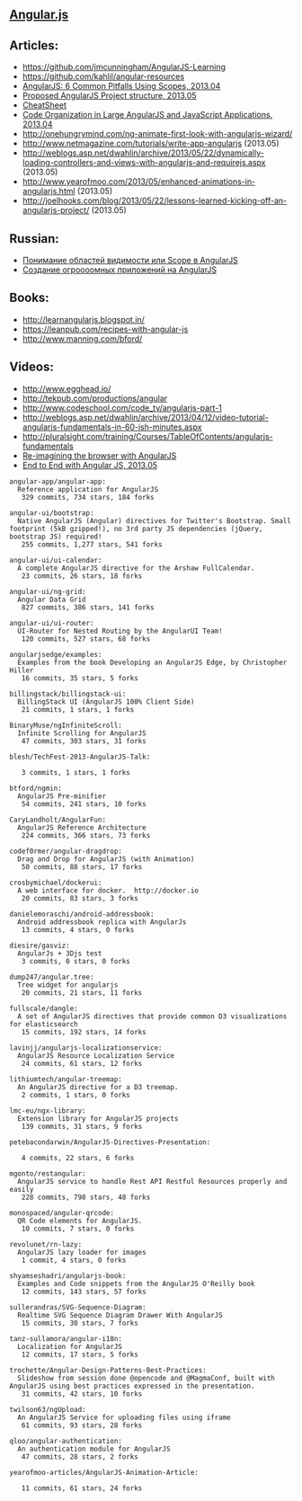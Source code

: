 ## [Angular.js](http://angularjs.org/)


## Articles:
  - https://github.com/jmcunningham/AngularJS-Learning
  - https://github.com/kahlil/angular-resources
  - [AngularJS: 6 Common Pitfalls Using Scopes, 2013.04](http://thenittygritty.co/angularjs-pitfalls-using-scopes)
  - [Proposed AngularJS Project structure, 2013.05](http://www.blogeek.com.ar/2013/05/18/proposed-angulars-project-structure/)
  - [CheatSheet](http://www.cheatography.com/proloser/cheat-sheets/angularjs/)
  - [Code Organization in Large AngularJS and JavaScript Applications, 2013.04](http://cliffmeyers.com/blog/2013/4/21/code-organization-angularjs-javascript)
  - http://onehungrymind.com/ng-animate-first-look-with-angularjs-wizard/
  - http://www.netmagazine.com/tutorials/write-app-angularjs (2013.05)
  - http://weblogs.asp.net/dwahlin/archive/2013/05/22/dynamically-loading-controllers-and-views-with-angularjs-and-requirejs.aspx (2013.05)
  - http://www.yearofmoo.com/2013/05/enhanced-animations-in-angularjs.html (2013.05)
  - http://joelhooks.com/blog/2013/05/22/lessons-learned-kicking-off-an-angularjs-project/ (2013.05)

## Russian:
  - [Понимание областей видимости или Scope в AngularJS](http://habrahabr.ru/post/182670/)
  - [Создание огроооомных приложений на AngularJS](http://habrahabr.ru/post/182556/)

## Books:
  - http://learnangularjs.blogspot.in/
  - https://leanpub.com/recipes-with-angular-js
  - http://www.manning.com/bford/

## Videos:
  - http://www.egghead.io/
  - http://tekpub.com/productions/angular
  - http://www.codeschool.com/code_tv/angularjs-part-1
  - http://weblogs.asp.net/dwahlin/archive/2013/04/12/video-tutorial-angularjs-fundamentals-in-60-ish-minutes.aspx
  - http://pluralsight.com/training/Courses/TableOfContents/angularjs-fundamentals
  - [Re-imagining the browser with AngularJS](http://parleys.com/play/5148922b0364bc17fc56c91b/chapter37/about)
  - [End to End with Angular JS, 2013.05](http://www.youtube.com/watch?v=hqAyiqUs93c)


<!-- PROJECTS_LIST_START -->
    angular-app/angular-app: 
      Reference application for AngularJS
       329 commits, 734 stars, 184 forks
    
    angular-ui/bootstrap: 
      Native AngularJS (Angular) directives for Twitter's Bootstrap. Small footprint (5kB gzipped!), no 3rd party JS dependencies (jQuery, bootstrap JS) required!
       255 commits, 1,277 stars, 541 forks
    
    angular-ui/ui-calendar: 
      A complete AngularJS directive for the Arshaw FullCalendar.
       23 commits, 26 stars, 18 forks
    
    angular-ui/ng-grid: 
      Angular Data Grid
       827 commits, 386 stars, 141 forks
    
    angular-ui/ui-router: 
      UI-Router for Nested Routing by the AngularUI Team!
       120 commits, 527 stars, 68 forks
    
    angularjsedge/examples: 
      Examples from the book Developing an AngularJS Edge, by Christopher Hiller
       16 commits, 35 stars, 5 forks
    
    billingstack/billingstack-ui: 
      BillingStack UI (AngularJS 100% Client Side)
       21 commits, 1 stars, 1 forks
    
    BinaryMuse/ngInfiniteScroll: 
      Infinite Scrolling for AngularJS
       47 commits, 303 stars, 31 forks
    
    blesh/TechFest-2013-AngularJS-Talk: 
      
       3 commits, 1 stars, 1 forks
    
    btford/ngmin: 
      AngularJS Pre-minifier
       54 commits, 241 stars, 10 forks
    
    CaryLandholt/AngularFun: 
      AngularJS Reference Architecture
       224 commits, 366 stars, 73 forks
    
    codef0rmer/angular-dragdrop: 
      Drag and Drop for AngularJS (with Animation)
       50 commits, 88 stars, 17 forks
    
    crosbymichael/dockerui: 
      A web interface for docker.  http://docker.io
       20 commits, 83 stars, 3 forks
    
    danielemoraschi/android-addressbook: 
      Android addressbook replica with AngularJs
       13 commits, 4 stars, 0 forks
    
    diesire/gasviz: 
      AngularJs + 3Djs test
       3 commits, 0 stars, 0 forks
    
    dump247/angular.tree: 
      Tree widget for angularjs
       20 commits, 21 stars, 11 forks
    
    fullscale/dangle: 
      A set of AngularJS directives that provide common D3 visualizations for elasticsearch
       15 commits, 192 stars, 14 forks
    
    lavinjj/angularjs-localizationservice: 
      AngularJS Resource Localization Service
       24 commits, 61 stars, 12 forks
    
    lithiumtech/angular-treemap: 
      An AngularJS directive for a D3 treemap.
       2 commits, 1 stars, 0 forks
    
    lmc-eu/ngx-library: 
      Extension library for AngularJS projects
       139 commits, 31 stars, 9 forks
    
    petebacondarwin/AngularJS-Directives-Presentation: 
      
       4 commits, 22 stars, 6 forks
    
    mgonto/restangular: 
      AngularJS service to handle Rest API Restful Resources properly and easily
       228 commits, 798 stars, 48 forks
    
    monospaced/angular-qrcode: 
      QR Code elements for AngularJS.
       10 commits, 7 stars, 0 forks
    
    revolunet/rn-lazy: 
      AngularJS lazy loader for images
       1 commit, 4 stars, 0 forks
    
    shyamseshadri/angularjs-book: 
      Examples and Code snippets from the AngularJS O'Reilly book
       12 commits, 143 stars, 57 forks
    
    sullerandras/SVG-Sequence-Diagram: 
      Realtime SVG Sequence Diagram Drawer With AngularJS
       15 commits, 30 stars, 7 forks
    
    tanz-sullamora/angular-i18n: 
      Localization for AngularJS
       12 commits, 17 stars, 5 forks
    
    trochette/Angular-Design-Patterns-Best-Practices: 
      Slideshow from session done @opencode and @MagmaConf, built with AngularJS using best practices expressed in the presentation.
       31 commits, 42 stars, 10 forks
    
    twilson63/ngUpload: 
      An AngularJS Service for uploading files using iframe
       61 commits, 93 stars, 28 forks
    
    qloo/angular-authentication: 
      An authentication module for AngularJS
       47 commits, 28 stars, 2 forks
    
    yearofmoo-articles/AngularJS-Animation-Article: 
      
       11 commits, 61 stars, 24 forks
<!-- PROJECTS_LIST_END -->
